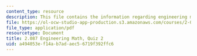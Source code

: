 ```yaml
---
content_type: resource
description: This file contains the information regarding engineering math, quiz 2.
file: https://ol-ocw-studio-app-production.s3.amazonaws.com/courses/2-087-engineering-math-differential-equations-and-linear-algebra-fall-2014/a494053ef14ab7adaec56719f392ffc6_MIT2_087F14_Quiz2.pdf
file_type: application/pdf
resourcetype: Document
title: 2.087 Engineering Math, Quiz 2
uid: a494053e-f14a-b7ad-aec5-6719f392ffc6
---
```

